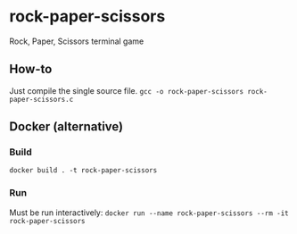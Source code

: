 # rock-paper-scissors
Rock, Paper, Scissors terminal game

## How-to
Just compile the single source file.
```gcc -o rock-paper-scissors rock-paper-scissors.c```

## Docker (alternative)
### Build
```docker build . -t rock-paper-scissors```
### Run
Must be run interactively:
```docker run --name rock-paper-scissors --rm -it rock-paper-scissors```
